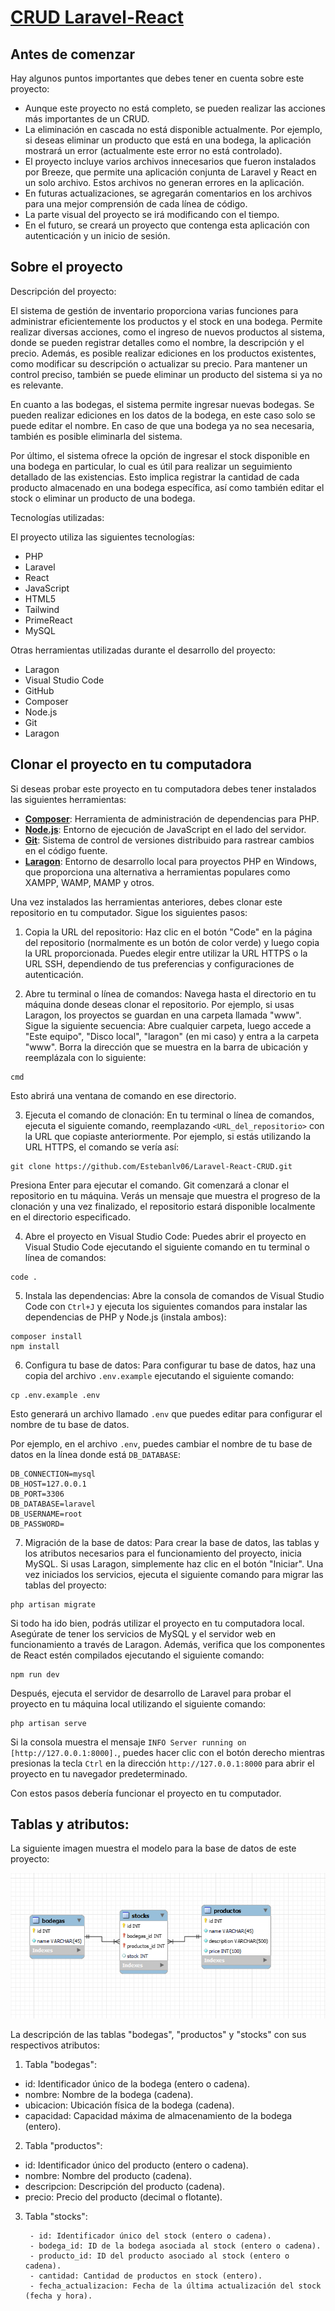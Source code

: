 <p align="center"><a href="https://laravel.com" target="_blank"><h1 width="400">CRUD Laravel-React</h1></a></p>

## Antes de comenzar

Hay algunos puntos importantes que debes tener en cuenta sobre este proyecto:

- Aunque este proyecto no está completo, se pueden realizar las acciones más importantes de un CRUD.
- La eliminación en cascada no está disponible actualmente. Por ejemplo, si deseas eliminar un producto que está en una bodega, la aplicación mostrará un error (actualmente este error no está controlado).
- El proyecto incluye varios archivos innecesarios que fueron instalados por Breeze, que permite una aplicación conjunta de Laravel y React en un solo archivo. Estos archivos no generan errores en la aplicación.
- En futuras actualizaciones, se agregarán comentarios en los archivos para una mejor comprensión de cada línea de código.
- La parte visual del proyecto se irá modificando con el tiempo.
- En el futuro, se creará un proyecto que contenga esta aplicación con autenticación y un inicio de sesión.


## Sobre el proyecto

Descripción del proyecto:

El sistema de gestión de inventario proporciona varias funciones para administrar eficientemente los productos y el stock en una bodega. Permite realizar diversas acciones, como el ingreso de nuevos productos al sistema, donde se pueden registrar detalles como el nombre, la descripción y el precio. Además, es posible realizar ediciones en los productos existentes, como modificar su descripción o actualizar su precio. Para mantener un control preciso, también se puede eliminar un producto del sistema si ya no es relevante.

En cuanto a las bodegas, el sistema permite ingresar nuevas bodegas. Se pueden realizar ediciones en los datos de la bodega, en este caso solo se puede editar el nombre. En caso de que una bodega ya no sea necesaria, también es posible eliminarla del sistema.

Por último, el sistema ofrece la opción de ingresar el stock disponible en una bodega en particular, lo cual es útil para realizar un seguimiento detallado de las existencias. Esto implica registrar la cantidad de cada producto almacenado en una bodega específica, así como también editar el stock o eliminar un producto de una bodega.

Tecnologías utilizadas:

El proyecto utiliza las siguientes tecnologías:

- PHP
- Laravel
- React
- JavaScript
- HTML5
- Tailwind
- PrimeReact
- MySQL

Otras herramientas utilizadas durante el desarrollo del proyecto:

- Laragon
- Visual Studio Code
- GitHub
- Composer
- Node.js
- Git
- Laragon


## Clonar el proyecto en tu computadora

Si deseas probar este proyecto en tu computadora debes tener instalados las siguientes herramientas:

- **[Composer](https://getcomposer.org/)**: Herramienta de administración de dependencias para PHP.
- **[Node.js](https://nodejs.org/es)**: Entorno de ejecución de JavaScript en el lado del servidor.
- **[Git](https://git-scm.com/)**: Sistema de control de versiones distribuido para rastrear cambios en el código fuente.
- **[Laragon](https://laragon.org/)**: Entorno de desarrollo local para proyectos PHP en Windows, que proporciona una alternativa a herramientas populares como XAMPP, WAMP, MAMP y otros.

Una vez instalados las herramientas anteriores, debes clonar este repositorio en tu computador. Sigue los siguientes pasos:

1. Copia la URL del repositorio: Haz clic en el botón "Code" en la página del repositorio (normalmente es un botón de color verde) y luego copia la URL proporcionada. Puedes elegir entre utilizar la URL HTTPS o la URL SSH, dependiendo de tus preferencias y configuraciones de autenticación.

2. Abre tu terminal o línea de comandos: Navega hasta el directorio en tu máquina donde deseas clonar el repositorio. Por ejemplo, si usas Laragon, los proyectos se guardan en una carpeta llamada "www". Sigue la siguiente secuencia: Abre cualquier carpeta, luego accede a "Este equipo", "Disco local", "laragon" (en mi caso) y entra a la carpeta "www". Borra la dirección que se muestra en la barra de ubicación y reemplázala con lo siguiente:
```
cmd
```
Esto abrirá una ventana de comando en ese directorio.

3. Ejecuta el comando de clonación: En tu terminal o línea de comandos, ejecuta el siguiente comando, reemplazando `<URL_del_repositorio>` con la URL que copiaste anteriormente. Por ejemplo, si estás utilizando la URL HTTPS, el comando se vería así:
```
git clone https://github.com/Estebanlv06/Laravel-React-CRUD.git
```
Presiona Enter para ejecutar el comando. Git comenzará a clonar el repositorio en tu máquina. Verás un mensaje que muestra el progreso de la clonación y una vez finalizado, el repositorio estará disponible localmente en el directorio especificado.

4. Abre el proyecto en Visual Studio Code: Puedes abrir el proyecto en Visual Studio Code ejecutando el siguiente comando en tu terminal o línea de comandos:
```
code .
```

5. Instala las dependencias: Abre la consola de comandos de Visual Studio Code con `Ctrl+J` y ejecuta los siguientes comandos para instalar las dependencias de PHP y Node.js (instala ambos):
```
composer install
npm install
```

6. Configura tu base de datos: Para configurar tu base de datos, haz una copia del archivo `.env.example` ejecutando el siguiente comando:
```
cp .env.example .env
```
Esto generará un archivo llamado `.env` que puedes editar para configurar el nombre de tu base de datos.

Por ejemplo, en el archivo `.env`, puedes cambiar el nombre de tu base de datos en la línea donde está `DB_DATABASE`:
```
DB_CONNECTION=mysql
DB_HOST=127.0.0.1
DB_PORT=3306
DB_DATABASE=laravel
DB_USERNAME=root
DB_PASSWORD=
```
7. Migración de la base de datos: Para crear la base de datos, las tablas y los atributos necesarios para el funcionamiento del proyecto, inicia MySQL. Si usas Laragon, simplemente haz clic en el botón "Iniciar". Una vez iniciados los servicios, ejecuta el siguiente comando para migrar las tablas del proyecto:
```
php artisan migrate
```
Si todo ha ido bien, podrás utilizar el proyecto en tu computadora local. Asegúrate de tener los servicios de MySQL y el servidor web en funcionamiento a través de Laragon. Además, verifica que los componentes de React estén compilados ejecutando el siguiente comando:
```
npm run dev
```
Después, ejecuta el servidor de desarrollo de Laravel para probar el proyecto en tu máquina local utilizando el siguiente comando:
```
php artisan serve
```
Si la consola muestra el mensaje `INFO Server running on [http://127.0.0.1:8000].`, puedes hacer clic con el botón derecho mientras presionas la tecla `Ctrl` en la dirección `http://127.0.0.1:8000` para abrir el proyecto en tu navegador predeterminado.

Con estos pasos debería funcionar el proyecto en tu computador.


## Tablas y atributos:

La siguiente imagen muestra el modelo para la base de datos de este proyecto:

![Modelo BD](/public/images/modelo-bd.PNG)

La descripción de las tablas "bodegas", "productos" y "stocks" con sus respectivos atributos:

1. Tabla "bodegas":

- id: Identificador único de la bodega (entero o cadena).
- nombre: Nombre de la bodega (cadena).
- ubicacion: Ubicación física de la bodega (cadena).
- capacidad: Capacidad máxima de almacenamiento de la bodega (entero).

2. Tabla "productos":
- id: Identificador único del producto (entero o cadena).
- nombre: Nombre del producto (cadena).
- descripcion: Descripción del producto (cadena).
- precio: Precio del producto (decimal o flotante).

3. Tabla "stocks":

        - id: Identificador único del stock (entero o cadena).
        - bodega_id: ID de la bodega asociada al stock (entero o cadena).
        - producto_id: ID del producto asociado al stock (entero o cadena).
        - cantidad: Cantidad de productos en stock (entero).
        - fecha_actualizacion: Fecha de la última actualización del stock (fecha y hora).



